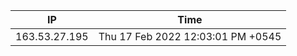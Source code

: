 | IP      | Time |
| ----------- | ----------- |
| 163.53.27.195      | Thu 17 Feb 2022 12:03:01 PM +0545       |
